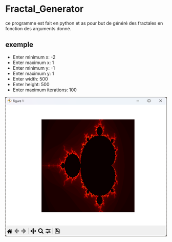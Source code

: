 # Fractal_Generator

ce programme est fait en python et as pour but de généré des fractales en fonction des arguments donné.

## exemple

- Enter minimum x: -2
- Enter maximum x: 1
- Enter minimum y: -1
- Enter maximum y: 1
- Enter width: 500
- Enter height: 500
- Enter maximum iterations: 100

![img](image.png)